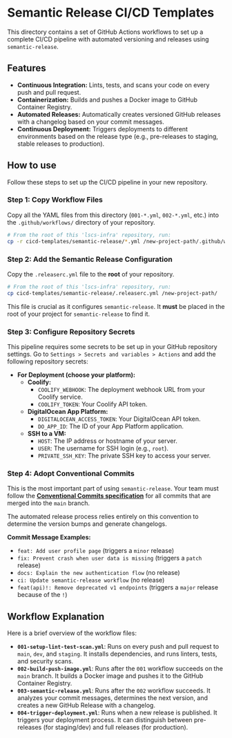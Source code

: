 # Semantic Release CI/CD Templates

This directory contains a set of GitHub Actions workflows to set up a complete CI/CD pipeline with automated versioning and releases using `semantic-release`.

## Features
- **Continuous Integration:** Lints, tests, and scans your code on every push and pull request.
- **Containerization:** Builds and pushes a Docker image to GitHub Container Registry.
- **Automated Releases:** Automatically creates versioned GitHub releases with a changelog based on your commit messages.
- **Continuous Deployment:** Triggers deployments to different environments based on the release type (e.g., pre-releases to staging, stable releases to production).

## How to use

Follow these steps to set up the CI/CD pipeline in your new repository.

### Step 1: Copy Workflow Files

Copy all the YAML files from this directory (`001-*.yml`, `002-*.yml`, etc.) into the `.github/workflows/` directory of your repository.

```bash
# From the root of this 'lscs-infra' repository, run:
cp -r cicd-templates/semantic-release/*.yml /new-project-path/.github/workflows/
```

### Step 2: Add the Semantic Release Configuration

Copy the `.releaserc.yml` file to the **root** of your repository.

```bash
# From the root of this 'lscs-infra' repository, run:
cp cicd-templates/semantic-release/.releaserc.yml /new-project-path/
```

This file is crucial as it configures `semantic-release`. It **must** be placed in the root of your project for `semantic-release` to find it.

### Step 3: Configure Repository Secrets

This pipeline requires some secrets to be set up in your GitHub repository settings. Go to `Settings > Secrets and variables > Actions` and add the following repository secrets:

- **For Deployment (choose your platform):**
    - **Coolify:**
        - `COOLIFY_WEBHOOK`: The deployment webhook URL from your Coolify service.
        - `COOLIFY_TOKEN`: Your Coolify API token.
    - **DigitalOcean App Platform:**
        - `DIGITALOCEAN_ACCESS_TOKEN`: Your DigitalOcean API token.
        - `DO_APP_ID`: The ID of your App Platform application.
    - **SSH to a VM:**
        - `HOST`: The IP address or hostname of your server.
        - `USER`: The username for SSH login (e.g., `root`).
        - `PRIVATE_SSH_KEY`: The private SSH key to access your server.

### Step 4: Adopt Conventional Commits

This is the most important part of using `semantic-release`. Your team must follow the **[Conventional Commits specification](https://www.conventionalcommits.org/)** for all commits that are merged into the `main` branch.

The automated release process relies entirely on this convention to determine the version bumps and generate changelogs.

**Commit Message Examples:**

- `feat: Add user profile page` (triggers a `minor` release)
- `fix: Prevent crash when user data is missing` (triggers a `patch` release)
- `docs: Explain the new authentication flow` (no release)
- `ci: Update semantic-release workflow` (no release)
- `feat(api)!: Remove deprecated v1 endpoints` (triggers a `major` release because of the `!`)

## Workflow Explanation

Here is a brief overview of the workflow files:

- **`001-setup-lint-test-scan.yml`**: Runs on every push and pull request to `main`, `dev`, and `staging`. It installs dependencies, and runs linters, tests, and security scans.
- **`002-build-push-image.yml`**: Runs after the `001` workflow succeeds on the `main` branch. It builds a Docker image and pushes it to the GitHub Container Registry.
- **`003-semantic-release.yml`**: Runs after the `002` workflow succeeds. It analyzes your commit messages, determines the next version, and creates a new GitHub Release with a changelog.
- **`004-trigger-deployment.yml`**: Runs when a new release is published. It triggers your deployment process. It can distinguish between pre-releases (for staging/dev) and full releases (for production).
